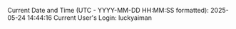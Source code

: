 Current Date and Time (UTC - YYYY-MM-DD HH:MM:SS formatted): 2025-05-24 14:44:16
Current User's Login: luckyaiman
